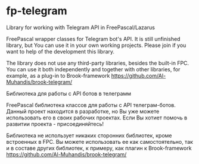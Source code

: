 # fp-telegram #

Library for working with Telegram API in FreePascal/Lazarus

FreePascal wrapper classes for Telegram bot's API. It is still unfinished library, but You can use it in your own working projects. Please join if you want to help of the development this library.

The library does not use any third-party libraries, besides the built-in FPC. You can use it both independently and together with other libraries, for example, as a plug-in to Brook-framework https://github.com/Al-Muhandis/brook-telegram/

Библиотека для работы с API ботов в телеграмм

FreePascal библиотека классов для работы с API телеграм-ботов. Данный проект находится в разработке, но Вы уже можете использовать его в своих рабочих проектах. Если Вы хотиет помочь в развитии проекта - присоединяйтесь!

Библиотека не использует никаких сторонних библиотек, кроме встроенных в FPC. Вы можете использовать ее как самостоятельно, так и в составе других библиотек, к примеру, как плагин к Brook-framework https://github.com/Al-Muhandis/brook-telegram/


